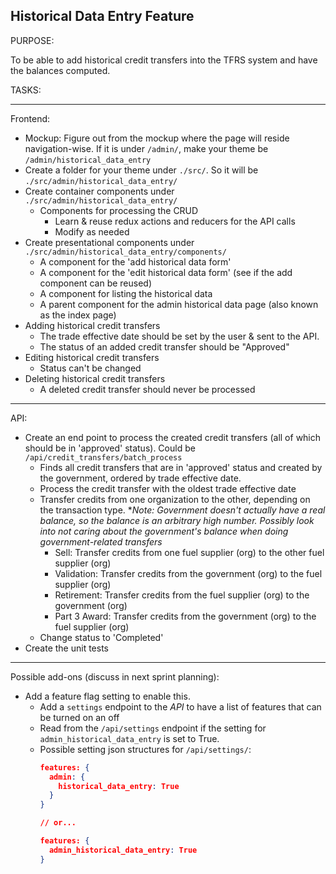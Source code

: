 Historical Data Entry Feature
--------------------------
PURPOSE:

To be able to add historical credit transfers into the TFRS system and have the balances computed.

TASKS:

------------
Frontend:
- Mockup: Figure out from the mockup where the page will reside navigation-wise. If it is under `/admin/`, make your theme be `/admin/historical_data_entry`
- Create a folder for your theme under `./src/`. So it will be `./src/admin/historical_data_entry/`
- Create container components under `./src/admin/historical_data_entry/`
  - Components for processing the CRUD
    - Learn & reuse redux actions and reducers for the API calls
    - Modify as needed
- Create presentational components under `./src/admin/historical_data_entry/components/`
  - A component for the 'add historical data form'
  - A component for the 'edit historical data form' (see if the add component can be reused)
  - A component for listing the historical data
  - A parent component for the admin historical data page (also known as the index page)
- Adding historical credit transfers
  - The trade effective date should be set by the user & sent to the API.
  - The status of an added credit transfer should be "Approved"
- Editing historical credit transfers
  - Status can't be changed
- Deleting historical credit transfers
  - A deleted credit transfer should never be processed
-----------
API:
- Create an end point to process the created credit transfers (all of which should be in 'approved' status). Could be `/api/credit_transfers/batch_process`
  - Finds all credit transfers that are in 'approved' status and created by the government, ordered by trade effective date.
  - Process the credit transfer with the oldest trade effective date
  - Transfer credits from one organization to the other, depending on the transaction type. \**Note: Government doesn't actually have a real balance, so the balance is an arbitrary high number. Possibly look into not caring about the government's balance when doing government-related transfers*
    - Sell: Transfer credits from one fuel supplier (org) to the other fuel supplier (org)
    - Validation: Transfer credits from the government (org) to the fuel supplier (org)
    - Retirement: Transfer credits from the fuel supplier (org) to the government (org)
    - Part 3 Award: Transfer credits from the government (org) to the fuel supplier (org)
  - Change status to 'Completed'
- Create the unit tests
----
Possible add-ons (discuss in next sprint planning):
- Add a feature flag setting to enable this.
   - Add a `settings` endpoint to the *API* to have a list of features that can be turned on an off
   - Read from the `/api/settings` endpoint if the setting for `admin_historical_data_entry` is set to True.
   - Possible setting json structures for `/api/settings/`:
     ```json
     features: {
       admin: {
         historical_data_entry: True
       }
     }

     // or...

     features: {
       admin_historical_data_entry: True
     }
     ```
